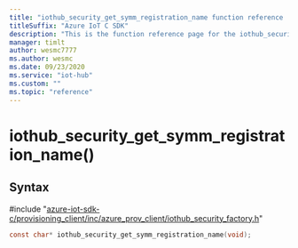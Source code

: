 ```yaml
---                             
title: "iothub_security_get_symm_registration_name function reference | Microsoft Docs" 
titleSuffix: "Azure IoT C SDK"            
description: "This is the function reference page for the iothub_security_get_symm_registration_name() function in the Azure IoT C SDK. This SDK is used with Azure IoT Hub and Azure IoT Hub Device Provisioning Service"            
manager: timlt                 
author: wesmc7777              
ms.author: wesmc               
ms.date: 09/23/2020                    
ms.service: "iot-hub"             
ms.custom: ""                
ms.topic: "reference"        
---                            
```


# iothub_security_get_symm_registration_name()

## Syntax

\#include "[azure-iot-sdk-c/provisioning_client/inc/azure_prov_client/iothub_security_factory.h](../iothub-security-factory-h.md)"  
```C
const char* iothub_security_get_symm_registration_name(void);
```

